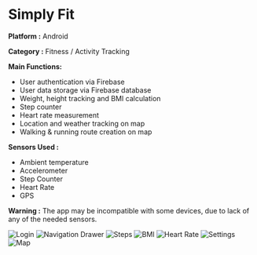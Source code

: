 # Simply Fit

**Platform :** Android

**Category :** Fitness / Activity Tracking

**Main Functions:**
* User authentication via Firebase
* User data storage via Firebase database
* Weight, height tracking and BMI calculation
* Step counter
* Heart rate measurement
* Location and weather tracking on map
* Walking & running route creation on map

**Sensors Used :**
* Ambient temperature
* Accelerometer
* Step Counter
* Heart Rate
* GPS

**Warning :**
The app may be incompatible with some devices, due to lack of any of the needed sensors.

![Login](https://imagizer.imageshack.com/v2/640x480q90/924/0lzL8r.jpg)
![Navigation Drawer](https://imagizer.imageshack.com/v2/640x480q90/921/BdGaki.jpg)
![Steps](https://imagizer.imageshack.com/v2/640x480q90/923/uE9j7l.jpg)
![BMI](https://imagizer.imageshack.com/v2/640x480q90/923/3OQKzW.jpg)
![Heart Rate](https://imagizer.imageshack.com/v2/640x480q90/921/R5QBz9.jpg)
![Settings](https://imagizer.imageshack.com/v2/640x480q90/924/tB7ih7.jpg)
![Map](https://imagizer.imageshack.com/v2/640x480q90/924/NfDBRf.jpg)
